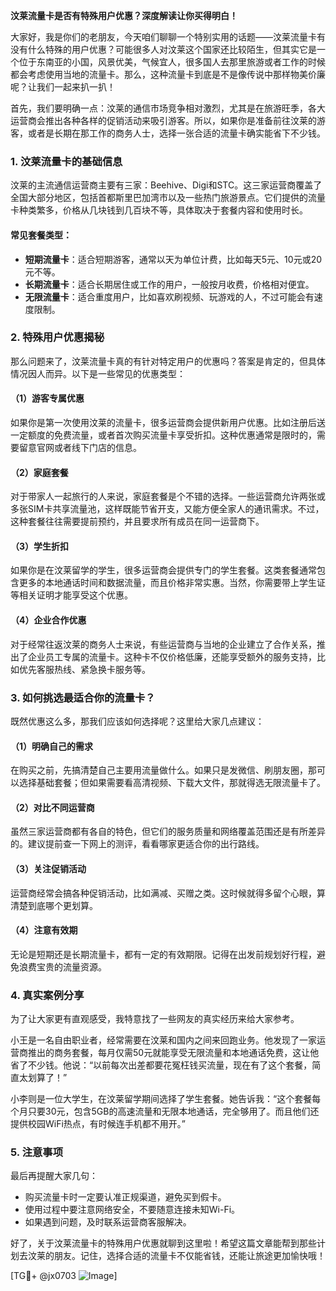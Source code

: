 **汶莱流量卡是否有特殊用户优惠？深度解读让你买得明白！**

大家好，我是你们的老朋友，今天咱们聊聊一个特别实用的话题——汶莱流量卡有没有什么特殊的用户优惠？可能很多人对汶莱这个国家还比较陌生，但其实它是一个位于东南亚的小国，风景优美，气候宜人，很多国人去那里旅游或者工作的时候都会考虑使用当地的流量卡。那么，这种流量卡到底是不是像传说中那样物美价廉呢？让我们一起来扒一扒！

首先，我们要明确一点：汶莱的通信市场竞争相对激烈，尤其是在旅游旺季，各大运营商会推出各种各样的促销活动来吸引游客。所以，如果你是准备前往汶莱的游客，或者是长期在那工作的商务人士，选择一张合适的流量卡确实能省下不少钱。

### 1. **汶莱流量卡的基础信息**
汶莱的主流通信运营商主要有三家：Beehive、Digi和STC。这三家运营商覆盖了全国大部分地区，包括首都斯里巴加湾市以及一些热门旅游景点。它们提供的流量卡种类繁多，价格从几块钱到几百块不等，具体取决于套餐内容和使用时长。

#### 常见套餐类型：
- **短期流量卡**：适合短期游客，通常以天为单位计费，比如每天5元、10元或20元不等。
- **长期流量卡**：适合长期居住或工作的用户，一般按月收费，价格相对便宜。
- **无限流量卡**：适合重度用户，比如喜欢刷视频、玩游戏的人，不过可能会有速度限制。

### 2. **特殊用户优惠揭秘**
那么问题来了，汶莱流量卡真的有针对特定用户的优惠吗？答案是肯定的，但具体情况因人而异。以下是一些常见的优惠类型：

#### （1）**游客专属优惠**
如果你是第一次使用汶莱的流量卡，很多运营商会提供新用户优惠。比如注册后送一定额度的免费流量，或者首次购买流量卡享受折扣。这种优惠通常是限时的，需要留意官网或者线下门店的信息。

#### （2）**家庭套餐**
对于带家人一起旅行的人来说，家庭套餐是个不错的选择。一些运营商允许两张或多张SIM卡共享流量池，这样既能节省开支，又能方便全家人的通讯需求。不过，这种套餐往往需要提前预约，并且要求所有成员在同一运营商下。

#### （3）**学生折扣**
如果你是在汶莱留学的学生，很多运营商会提供专门的学生套餐。这类套餐通常包含更多的本地通话时间和数据流量，而且价格非常实惠。当然，你需要带上学生证等相关证明才能享受这个优惠。

#### （4）**企业合作优惠**
对于经常往返汶莱的商务人士来说，有些运营商与当地的企业建立了合作关系，推出了企业员工专属的流量卡。这种卡不仅价格低廉，还能享受额外的服务支持，比如优先客服热线、紧急换卡服务等。

### 3. **如何挑选最适合你的流量卡？**
既然优惠这么多，那我们应该如何选择呢？这里给大家几点建议：

#### （1）**明确自己的需求**
在购买之前，先搞清楚自己主要用流量做什么。如果只是发微信、刷朋友圈，那可以选择基础套餐；但如果需要看高清视频、下载大文件，那就得选无限流量卡了。

#### （2）**对比不同运营商**
虽然三家运营商都有各自的特色，但它们的服务质量和网络覆盖范围还是有所差异的。建议提前查一下网上的测评，看看哪家更适合你的出行路线。

#### （3）**关注促销活动**
运营商经常会搞各种促销活动，比如满减、买赠之类。这时候就得多留个心眼，算清楚到底哪个更划算。

#### （4）**注意有效期**
无论是短期还是长期流量卡，都有一定的有效期限。记得在出发前规划好行程，避免浪费宝贵的流量资源。

### 4. **真实案例分享**
为了让大家更有直观感受，我特意找了一些网友的真实经历来给大家参考。

小王是一名自由职业者，经常需要在汶莱和国内之间来回跑业务。他发现了一家运营商推出的商务套餐，每月仅需50元就能享受无限流量和本地通话免费，这让他省了不少钱。他说：“以前每次出差都要花冤枉钱买流量，现在有了这个套餐，简直太划算了！”

小李则是一位大学生，在汶莱留学期间选择了学生套餐。她告诉我：“这个套餐每个月只要30元，包含5GB的高速流量和无限本地通话，完全够用了。而且他们还提供校园WiFi热点，有时候连手机都不用开。”

### 5. **注意事项**
最后再提醒大家几句：
- 购买流量卡时一定要认准正规渠道，避免买到假卡。
- 使用过程中要注意网络安全，不要随意连接未知Wi-Fi。
- 如果遇到问题，及时联系运营商客服解决。

好了，关于汶莱流量卡的特殊用户优惠就聊到这里啦！希望这篇文章能帮到那些计划去汶莱的朋友。记住，选择合适的流量卡不仅能省钱，还能让旅途更加愉快哦！

[TG💪+ @jx0703 ![Image](https://github.com/user-attachments/assets/dbca1d08-cadb-493c-b0ec-ad6f7a83f270)]